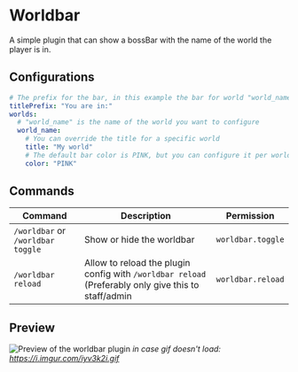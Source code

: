 # Worldbar
A simple plugin that can show a bossBar with the name of the world the player is in.

## Configurations
```yaml
# The prefix for the bar, in this example the bar for world "world_name" would say: "You are in: My world"
titlePrefix: "You are in:"
worlds:
  # "world_name" is the name of the world you want to configure
  world_name:
    # You can override the title for a specific world
    title: "My world"
    # The default bar color is PINK, but you can configure it per world.
    color: "PINK"
```

## Commands
| Command                           | Description                                                                                      | Permission         |
|-----------------------------------|--------------------------------------------------------------------------------------------------|--------------------|
| `/worldbar` or `/worldbar toggle` | Show or hide the worldbar                                                                          | `worldbar.toggle` |
| `/worldbar reload`                | Allow to reload the plugin config with `/worldbar reload` (Preferably only give this to staff/admin | `worldbar.reload`  |

## Preview
![Preview of the worldbar plugin](https://i.imgur.com/iyv3k2i.gif)
_in case gif doesn't load: https://i.imgur.com/iyv3k2i.gif_
